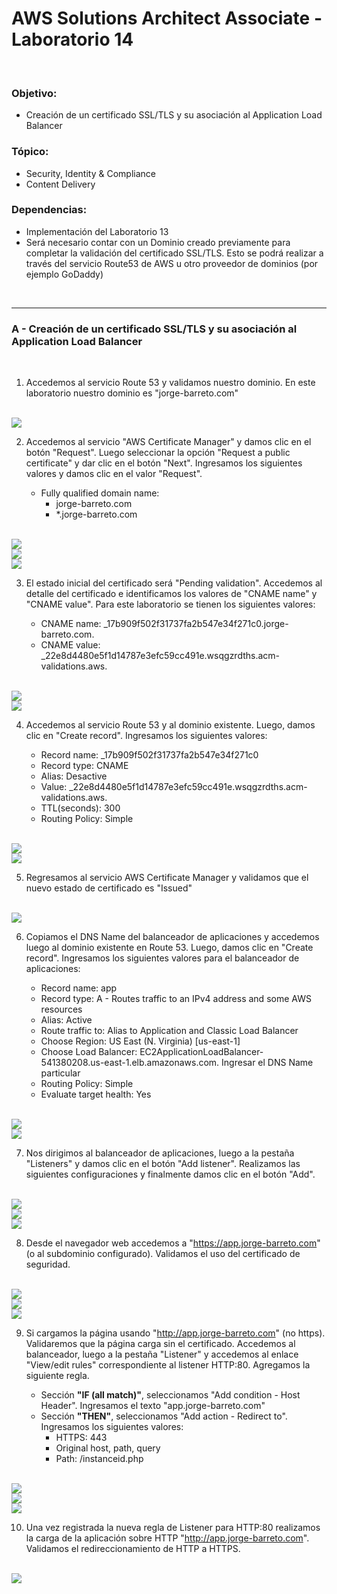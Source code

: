 # AWS Solutions Architect Associate - Laboratorio 14

<br>

### Objetivo: 
* Creación de un certificado SSL/TLS y su asociación al Application Load Balancer

### Tópico:
* Security, Identity & Compliance
* Content Delivery

### Dependencias:
* Implementación del Laboratorio 13
* Será necesario contar con un Dominio creado previamente para completar la validación del certificado SSL/TLS. Esto se podrá realizar a través del servicio Route53 de AWS u otro proveedor de dominios (por ejemplo GoDaddy)

<br>

---

### A - Creación de un certificado SSL/TLS y su asociación al Application Load Balancer


<br>

1. Accedemos al servicio Route 53 y validamos nuestro dominio. En este laboratorio nuestro dominio es "jorge-barreto.com"

<br>

<img src="images/Lab14_01.jpg">

<br>

2. Accedemos al servicio "AWS Certificate Manager" y damos clic en el botón "Request". Luego seleccionar la opción "Request a public certificate" y dar clic en el botón "Next". Ingresamos los siguientes valores y damos clic en el valor "Request".

    * Fully qualified domain name:
        * jorge-barreto.com
        * *.jorge-barreto.com

<br>

<img src="images/Lab14_02.jpg">

<br>

<img src="images/Lab14_03.jpg">

<br>

<img src="images/Lab14_04.jpg">

<br>

3. El estado inicial del certificado será "Pending validation". Accedemos al detalle del certificado e identificamos los valores de "CNAME name" y "CNAME value". Para este laboratorio se tienen los siguientes valores:

    * CNAME name:  _17b909f502f31737fa2b547e34f271c0.jorge-barreto.com.
    * CNAME value: _22e8d4480e5f1d14787e3efc59cc491e.wsqgzrdths.acm-validations.aws.

<br>

<img src="images/Lab14_05.jpg">

<br>

<img src="images/Lab14_06.jpg">

<br>


4. Accedemos al servicio Route 53 y al dominio existente. Luego, damos clic en "Create record". Ingresamos los siguientes valores:

    * Record name: _17b909f502f31737fa2b547e34f271c0
    * Record type: CNAME
    * Alias: Desactive
    * Value: _22e8d4480e5f1d14787e3efc59cc491e.wsqgzrdths.acm-validations.aws.
    * TTL(seconds): 300 
    * Routing Policy: Simple

<br>

<img src="images/Lab14_07.jpg">

<br>

<img src="images/Lab14_09.jpg">

<br>

5. Regresamos al servicio AWS Certificate Manager y validamos que el nuevo estado de certificado es "Issued" 

<br>

<img src="images/Lab14_10.jpg">

<br>

6. Copiamos el DNS Name del balanceador de aplicaciones y accedemos luego al dominio existente en Route 53. Luego, damos clic en "Create record". Ingresamos los siguientes valores para el balanceador de aplicaciones:

    * Record name: app
    * Record type: A - Routes traffic to an IPv4 address and some AWS resources
    * Alias: Active
    * Route traffic to: Alias to Application and Classic Load Balancer
    * Choose Region: US East (N. Virginia) [us-east-1]
    * Choose Load Balancer: EC2ApplicationLoadBalancer-541380208.us-east-1.elb.amazonaws.com. Ingresar el DNS Name particular
    * Routing Policy: Simple
    * Evaluate target health: Yes

<br>

<img src="images/Lab14_07.jpg">

<br>

<img src="images/Lab14_08.jpg">

<br>

7. Nos dirigimos al balanceador de aplicaciones, luego a la pestaña "Listeners" y damos clic en el botón "Add listener". Realizamos las siguientes configuraciones y finalmente damos clic en el botón "Add".

<br>

<img src="images/Lab14_11.jpg">

<br>

<img src="images/Lab14_12.jpg">

<br>

<img src="images/Lab14_13.jpg">

<br>

8. Desde el navegador web accedemos a "https://app.jorge-barreto.com" (o al subdominio configurado). Validamos el uso del certificado de seguridad.

<br>

<img src="images/Lab14_14.jpg">

<br>

<img src="images/Lab14_15.jpg">

<br>

<img src="images/Lab14_16.jpg">

<br>

9. Si cargamos la página usando "http://app.jorge-barreto.com" (no https). Validaremos que la página carga sin el certificado. Accedemos al balanceador, luego a la pestaña "Listener" y accedemos al enlace "View/edit rules" correspondiente al listener HTTP:80. Agregamos la siguiente regla.

    * Sección **"IF (all match)"**, seleccionamos "Add condition - Host Header". Ingresamos el texto "app.jorge-barreto.com"
    * Sección **"THEN"**, seleccionamos "Add action - Redirect to". Ingresamos los siguientes valores:
        * HTTPS: 443
        * Original host, path, query
        * Path: /instanceid.php


<br>

<img src="images/Lab14_17.jpg">

<br>

<img src="images/Lab14_18.jpg">

<br>

<img src="images/Lab14_19.jpg">

<br>

10.  Una vez registrada la nueva regla de Listener para HTTP:80 realizamos la carga de la aplicación sobre HTTP "http://app.jorge-barreto.com". Validamos el redireccionamiento de HTTP a HTTPS. 

<br>

<img src="images/Lab14_20.jpg">

<br>